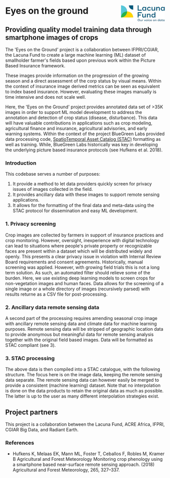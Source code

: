 # Eyes on the ground <img src='logo.jpg' align="right" height="50" />

## Providing quality model training data through smartphone images of crops

The 'Eyes on the Ground' project is a collaboration between IFPRI/CGIAR, the Lacuna Fund to create a large machine learning (ML) dataset of smallholder farmer's fields based upon previous work within the Picture Based Insurance framework.

These images provide information on the progression of the growing season and a direct assessment of the corp status by visual means. Within the context of insurance image derived metrics can be seen as equivalent to index based insurance. However, evaluating these images manually is time intensive and does not scale well.

Here, the 'Eyes on the Ground' project provides annotated data set of >35K images in order to support ML model development to address the annotation and detection of crop status (disease, disturbance). This data will have valuable contributions in applications such as crop modeling, agricultural finance and insurance, agricultural advisories, and early warning systems. Within the context of the project BlueGreen Labs provided data processing code, [SpatioTemporal Asset Catalog (STAC)](https://stacspec.org/) formatting as well as training. While, BlueGreen Labs historically was key in developing the underlying picture based insurance protocols (see Hufkens et al. 2018).

### Introduction

This codebase serves a number of purposes:

1. It provide a method to let data providers quickly screen for privacy issues of images collected in the field. 
1. It provides ancillary data with these images to support remote sensing applications.
1. It allows for the formatting of the final data and meta-data using the STAC protocol for dissemination and easy ML development.

### 1. Privacy screening

Crop images are collected by farmers in support of insurance practices and crop monitoring. However, oversight, inexperience with digital technology can lead to situations where people's private property or recognizable faces are present within a dataset which will be distributed widely and openly. This presents a clear privacy issue in violation with Internal Review Board requirements and consent agreements. Historically, manual screening was applied. However, with growing field trials this is not a long term solution. As such, an automated filter should relieve some of the burden. Here, we use existing deep learning models to screen crops for non-vegetation images and human faces. Data allows for the screening of a single image or a whole directory of images (recursively parsed) with results returne as a CSV file for post-processing.

### 2. Ancillary data remote sensing data

A second part of the processing requires amending seasonal crop image with ancillary remote sensing data and climate data for machine learning purposes. Remote sensing data will be stripped of geographic location data to provide anonymous but meaningful data for remote sensing analysis together with the original field based images. Data will be formatted as STAC compliant (see 3).

### 3. STAC processing

The above data is then compiled into a STAC catalogue, with the following structure. The focus here is on the image data, keeping the remote sensing data separate. The remote sensing data can however easily be merged to provide a consistent (machine learning) dataset. Note that no interpolation is done on the data products to retain the original data as much as possible. The latter is up to the user as many different interpolation strategies exist.

## Project partners

This project is a collaboration between the Lacuna Fund, ACRE Africa, IFPRI, CGIAR Big Data, and Radiant Earth.

### References

- Hufkens K, Melaas EK, Mann ML, Foster T, Ceballos F, Robles M, Kramer B Agricultural and Forest Meteorology Monitoring crop phenology using a smartphone based near-surface remote sensing approach. (2018) Agricultural and Forest Meteorology, 265, 327–337.
